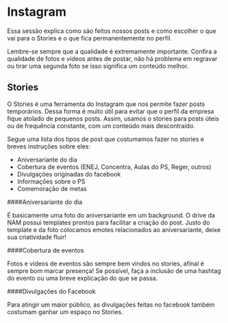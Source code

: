 # Instagram

Essa sessão explica como são feitos nossos posts e como escolher o que vai para o Stories e o que fica permanentemente no perfil.

Lembre-se sempre que a qualidade é extremamente importante. Confira a qualidade de fotos e vídeos antes de postar, não há problema em regravar ou tirar uma segunda foto se isso significa um conteúdo melhor.

## Stories

O Stories é uma ferramenta do Instagram que nos permite fazer posts temporários. Dessa forma é muito útil para evitar que o perfil da empresa fique atolado de pequenos posts. Assim, usamos o stories para posts úteis ou de frequência constante, com um conteúdo mais descontraído.

Segue uma lista dos tipos de post que costumamos fazer no stories e breves instruções sobre eles:

* Aniversariante do dia
* Cobertura de eventos (ENEJ, Concentra, Aulas do PS, Reger, outros)
* Divulgações originadas do facebook
* Informações sobre o PS
* Comemoração de metas

####Aniversariante do dia

É basicamente uma foto do aniversariante em um background. O drive da NAM possui templates prontos para facilitar a criação do post. Justo do template e da foto colocamos emotes relacionados ao aniversariante, deixe sua criatividade fluir!

####Cobertura de eventos

Fotos e vídeos de eventos são sempre bem vindos no stories, afinal é sempre bom marcar presença! Se possível, faça a inclusão de uma hashtag do evento ou uma breve explicação do que se passa.

####Divulgações do Facebook

Para atingir um maior público, as divulgações feitas no facebook também costumam ganhar um espaço no Stories.
